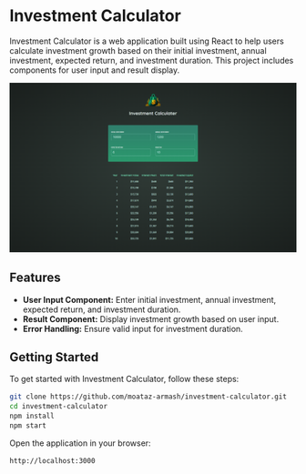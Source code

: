 # Investment Calculator

Investment Calculator is a web application built using React to help users calculate investment growth based on their initial investment, annual investment, expected return, and investment duration. This project includes components for user input and result display.

[![Investment Calculator Preview](https://raw.githubusercontent.com/moataz-armash/investment-calculator/main/public/investmnet-calculator.png)](https://investment-calculator-aq6pqvhi2-moatazarmashs-projects.vercel.app/)



## Features

- **User Input Component:** Enter initial investment, annual investment, expected return, and investment duration.
- **Result Component:** Display investment growth based on user input.
- **Error Handling:** Ensure valid input for investment duration.

## Getting Started

To get started with Investment Calculator, follow these steps:

```bash
git clone https://github.com/moataz-armash/investment-calculator.git
cd investment-calculator
npm install
npm start
```
Open the application in your browser:
```bash
http://localhost:3000
```

